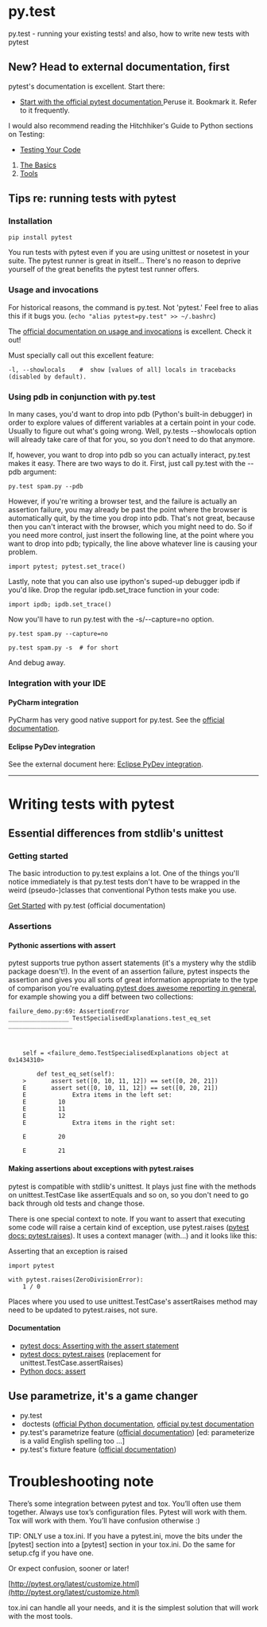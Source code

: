 

# py.test

py.test - running your existing tests! and also, how to write new tests with pytest

## New? Head to external documentation, first

pytest's documentation is excellent. Start there:

  * [Start with the official pytest documentation ](http://pytest.org/) Peruse it. Bookmark it. Refer to it frequently.

I would also recommend reading the Hitchhiker's Guide to Python sections on Testing:

  * [Testing Your Code](http://docs.python-guide.org/en/latest/writing/tests/)
  1. [The Basics](http://docs.python-guide.org/en/latest/writing/tests/%23the-basics)
  2. [Tools](http://docs.python-guide.org/en/latest/writing/tests/%23tools)

## Tips re: running tests with pytest

### Installation

```
pip install pytest
```

You run tests with pytest even if you are using unittest or nosetest in your suite. The pytest runner is great in itself... There's no reason to deprive yourself of the great benefits the pytest test runner offers.


### Usage and invocations

For historical reasons, the command is py.test. Not 'pytest.' Feel free to alias this if it bugs you. (`echo "alias pytest=py.test" >> ~/.bashrc`)

The [official documentation on usage and invocations](http://pytest.org/latest/usage.html%23usage) is excellent. Check it out!

Must specially call out this excellent feature:

```
-l, --showlocals    #  show [values of all] locals in tracebacks (disabled by default).
```

### Using pdb in conjunction with py.test

In many cases, you'd want to drop into pdb (Python's built-in debugger) in order to explore values of different variables at a certain point in your code. Usually to figure out what's going wrong. Well, py.tests --showlocals option will already take care of that for you, so you don't need to do that anymore.

If, however, you want to drop into pdb so you can actually interact, py.test makes it easy. There are two ways to do it. First, just call py.test with the --pdb argument:

```
py.test spam.py --pdb
```

However, if you're writing a browser test, and the failure is actually an assertion failure, you may already be past the point where the browser is automatically quit, by the time you drop into pdb. That's not great, because then you can't interact with the browser, which you might need to do. So if you need more control, just insert the following line, at the point where you want to drop into pdb; typically, the line above whatever line is causing your problem.

```
import pytest; pytest.set_trace()
```

Lastly, note that you can also use ipython's suped-up debugger ipdb if you'd like. Drop the regular ipdb.set_trace function in your code:

    import ipdb; ipdb.set_trace()

Now you'll have to run py.test with the -s/--capture=no option.
 
    py.test spam.py --capture=no

    py.test spam.py -s  # for short

And debug away.


### Integration with your IDE

#### PyCharm integration

PyCharm has very good native support for py.test. See the [official documentation](http://www.jetbrains.com/pycharm/webhelp/run-debug-configuration-py-test.html).

#### Eclipse PyDev integration

See the external document here: [Eclipse PyDev integration](http://pydev.org/manual_adv_pyunit.html).

----

# Writing tests with pytest

## Essential differences from stdlib's unittest

### Getting started

The basic introduction to py.test explains a lot. One of the things you'll notice immediately is that py.test tests don't have to be wrapped in the weird (pseudo-)classes that conventional Python tests make you use.

[Get Started](http://pytest.org/latest/getting-started.html%23getstarted) with py.test (official documentation)

### Assertions

#### Pythonic assertions with assert

pytest supports true python assert statements (it's a mystery why the stdlib package doesn't!). In the event of an assertion failure, pytest inspects the assertion and gives you all sorts of great information appropriate to the type of comparison you're evaluating.[pytest does awesome reporting in general](http://pytest.org/latest/example/reportingdemo.html%23tbreportdemo), for example showing you a diff between two collections:

```
failure_demo.py:69: AssertionError
_________________ TestSpecialisedExplanations.test_eq_set __________________

 

    self = <failure_demo.TestSpecialisedExplanations object at 0x1434310>

        def test_eq_set(self):
    >       assert set([0, 10, 11, 12]) == set([0, 20, 21])
    E       assert set([0, 10, 11, 12]) == set([0, 20, 21])
    E             Extra items in the left set:
    E         10
    E         11
    E         12
    E             Extra items in the right set:

    E         20

    E         21
```

#### Making assertions about exceptions with pytest.raises

pytest is compatible with stdlib's unittest. It plays just fine with the methods on unittest.TestCase like assertEquals and so on, so you don't need to go back through old tests and change those.

There is one special context to note. If you want to assert that executing some code will raise a certain kind of exception, use pytest.raises ([pytest docs: pytest.raises](http://pytest.org/latest/assert.html%23assertions-about-expected-exceptions)). It uses a context manager (with...) and it looks like this:

Asserting that an exception is raised

    import pytest

    with pytest.raises(ZeroDivisionError):
        1 / 0

Places where you used to use unittest.TestCase's assertRaises method may need to be updated to pytest.raises, not sure.

#### Documentation

  * [pytest docs: Asserting with the assert statement](http://pytest.org/latest/assert.html)
  * [pytest docs: pytest.raises](http://pytest.org/latest/assert.html%23assertions-about-expected-exceptions) (replacement for unittest.TestCase.assertRaises)
  * [Python docs: assert](http://docs.python.org/2/reference/simple_stmts.html%23the-assert-statement)

## Use parametrize, it's a game changer

  * py.test
  *  doctests ([official Python documentation](https://docs.python.org/2/library/doctest.html), [official py.test documentation](http://pytest.org/latest/doctest.html)
  * py.test's parametrize feature ([official documentation](http://pytest.org/latest/parametrize.html%23pytest-mark-parametrize)) [ed: parameterize is a valid English spelling too ...]
  * py.test's fixture feature ([official documentation](http://pytest.org/latest/fixture.html))

# Troubleshooting note

There’s some integration between pytest and tox. You’ll often use them together. Always use tox’s configuration files. Pytest will work with them. Tox will work with them. You’ll have confusion otherwise :)

TIP: ONLY use a tox.ini. If you have a pytest.ini, move the bits under the [pytest] section into a [pytest] section in your tox.ini. Do the same for setup.cfg if you have one.

Or expect confusion, sooner or later!

[http://pytest.org/latest/customize.html](http://pytest.org/latest/customize.html)

tox.ini can handle all your needs, and it is the simplest solution that will work with the most tools.

